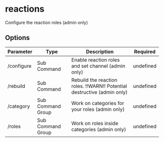 # reactions

Configure the reaction roles (admin only)

## Options

|Parameter|Type|Description|Required|
|-|-|-|-|
|/configure|Sub Command|Enable reaction roles and set channel (admin only)|undefined|
|/rebuild|Sub Command|Rebuild the reaction roles. !!WARN!! Potential destructive (admin only)|undefined|
|/category|Sub Command Group|Work on categories for your roles (admin only)|undefined|
|/roles|Sub Command Group|Work on roles inside categories (admin only)|undefined|
